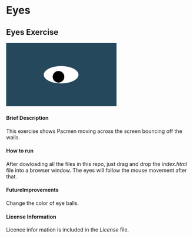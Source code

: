 # Eyes
## Eyes Exercise 
<img src= "./images/oneeye.png" width='300'/>   

#### Brief Description     
This exercise shows Pacmen moving across the screen bouncing off the walls.    

#### How to run     
After dowloading all the files in this repo, just drag and drop the *index.html* file into a browser window. The eyes will follow the mouse movement after that.   

#### FutureImprovements
Change the color of eye balls.      

#### License Information
Licence infor mation is included in the *License* file.
